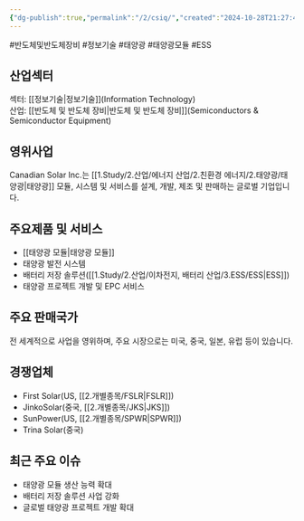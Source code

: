 ```yaml
---
{"dg-publish":true,"permalink":"/2/csiq/","created":"2024-10-28T21:27:41.906+09:00","updated":"2025-07-29T21:37:04.532+09:00"}
---
```


#반도체및반도체장비 #정보기술 #태양광 #태양광모듈 #ESS 

## 산업섹터

섹터: [[정보기술\|정보기술]](Information Technology)  
산업: [[반도체 및 반도체 장비\|반도체 및 반도체 장비]](Semiconductors & Semiconductor Equipment)

## 영위사업

Canadian Solar Inc.는 [[1.Study/2.산업/에너지 산업/2.친환경 에너지/2.태양광/태양광\|태양광]] 모듈, 시스템 및 서비스를 설계, 개발, 제조 및 판매하는 글로벌 기업입니다.

## 주요제품 및 서비스

- [[태양광 모듈\|태양광 모듈]]
- 태양광 발전 시스템
- 배터리 저장 솔루션([[1.Study/2.산업/이차전지, 배터리 산업/3.ESS/ESS\|ESS]])
- 태양광 프로젝트 개발 및 EPC 서비스

## 주요 판매국가

전 세계적으로 사업을 영위하며, 주요 시장으로는 미국, 중국, 일본, 유럽 등이 있습니다.

## 경쟁업체

- First Solar(US, [[2.개별종목/FSLR\|FSLR]])
- JinkoSolar(중국, [[2.개별종목/JKS\|JKS]])
- SunPower(US, [[2.개별종목/SPWR\|SPWR]])
- Trina Solar(중국)

## 최근 주요 이슈

- 태양광 모듈 생산 능력 확대
- 배터리 저장 솔루션 사업 강화
- 글로벌 태양광 프로젝트 개발 확대